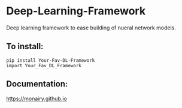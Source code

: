 # Deep-Learning-Framework 
Deep learning framework to ease building of nueral network models.

## To install: ##
``` pip install Your-Fav-DL-Framework ```   
``` import Your_Fav_DL_Framework ```


## Documentation:
https://monairy.github.io
